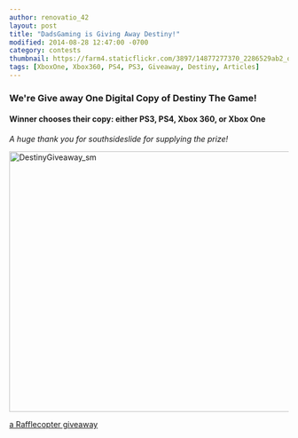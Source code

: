 ```yaml
---
author: renovatio_42
layout: post
title: "DadsGaming is Giving Away Destiny!"
modified: 2014-08-28 12:47:00 -0700
category: contests
thumbnail: https://farm4.staticflickr.com/3897/14877277370_2286529ab2_o.png
tags: [XboxOne, Xbox360, PS4, PS3, Giveaway, Destiny, Articles]
---
```


### We're Give away One Digital Copy of Destiny The Game!

#### Winner chooses their copy: either PS3, PS4, Xbox 360, or Xbox One

*A huge thank you for southsideslide for supplying the prize!*

<img src="https://farm4.staticflickr.com/3875/15059808152_79a97dc250_o.png" width="1300" height="469" alt="DestinyGiveaway_sm">


<a id="rc-5407d0de2" class="rafl" href="http://www.rafflecopter.com/rafl/display/5407d0de2/" rel="nofollow">a Rafflecopter giveaway</a>
<script src="//widget.rafflecopter.com/load.js"></script>